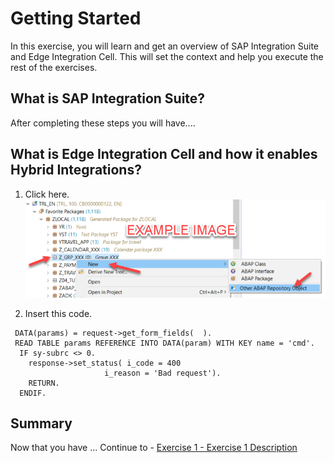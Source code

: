 # Getting Started

In this exercise, you will learn and get an overview of SAP Integration Suite and Edge Integration Cell. This will set the context and help you execute the rest of the exercises.

## What is SAP Integration Suite?

After completing these steps you will have....

## What is Edge Integration Cell and how it enables Hybrid Integrations?

1.	Click here.
<br>![](/exercises/ex0/images/00_00_0010.png)

2.	Insert this code.
``` abap
 DATA(params) = request->get_form_fields(  ).
 READ TABLE params REFERENCE INTO DATA(param) WITH KEY name = 'cmd'.
  IF sy-subrc <> 0.
    response->set_status( i_code = 400
                     i_reason = 'Bad request').
    RETURN.
  ENDIF.
```

## Summary

Now that you have ... 
Continue to - [Exercise 1 - Exercise 1 Description](../ex1/README.md)
